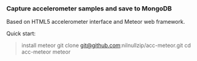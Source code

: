 ### Capture accelerometer samples and save to MongoDB

Based on HTML5 accelerometer interface and Meteor web framework.

Quick start:

> install meteor
> git clone git@github.com:nilnullzip/acc-meteor.git
> cd acc-meteor
> meteor
